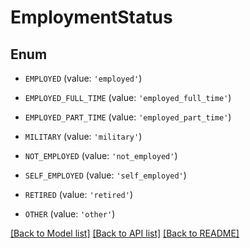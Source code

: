 # EmploymentStatus


## Enum

* `EMPLOYED` (value: `'employed'`)

* `EMPLOYED_FULL_TIME` (value: `'employed_full_time'`)

* `EMPLOYED_PART_TIME` (value: `'employed_part_time'`)

* `MILITARY` (value: `'military'`)

* `NOT_EMPLOYED` (value: `'not_employed'`)

* `SELF_EMPLOYED` (value: `'self_employed'`)

* `RETIRED` (value: `'retired'`)

* `OTHER` (value: `'other'`)

[[Back to Model list]](../README.md#documentation-for-models) [[Back to API list]](../README.md#documentation-for-api-endpoints) [[Back to README]](../README.md)



